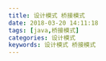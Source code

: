 ```yaml
---
title: 设计模式 桥接模式
date: 2018-03-20 14:11:18
tags: [java,桥接模式]
categories: 设计模式
keywords: 设计模式 桥接模式
---
```


